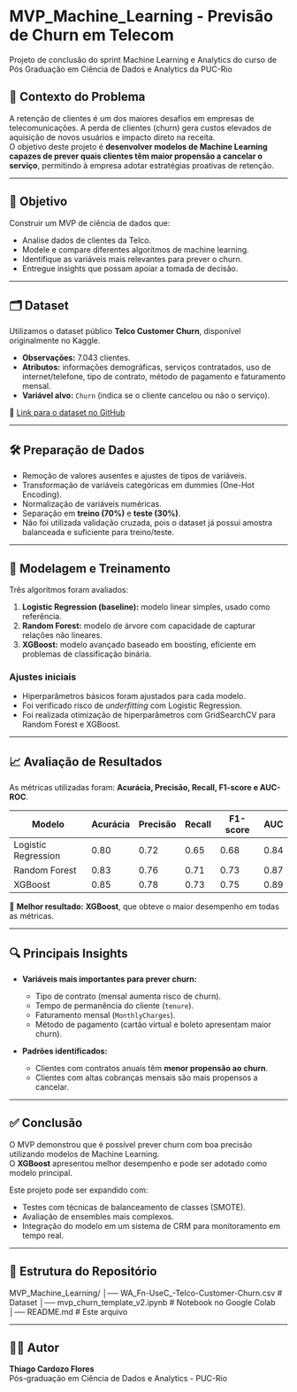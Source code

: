 # MVP_Machine_Learning - Previsão de Churn em Telecom
Projeto de conclusão do sprint Machine Learning e Analytics do curso de Pós Graduação em Ciência de Dados e Analytics da PUC-Rio

## 📌 Contexto do Problema

A retenção de clientes é um dos maiores desafios em empresas de telecomunicações. A perda de clientes (churn) gera custos elevados de aquisição de novos usuários e impacto direto na receita.  
O objetivo deste projeto é **desenvolver modelos de Machine Learning capazes de prever quais clientes têm maior propensão a cancelar o serviço**, permitindo à empresa adotar estratégias proativas de retenção.

---

## 🎯 Objetivo

Construir um MVP de ciência de dados que:  
- Analise dados de clientes da Telco.  
- Modele e compare diferentes algoritmos de machine learning.  
- Identifique as variáveis mais relevantes para prever o churn.  
- Entregue insights que possam apoiar a tomada de decisão.  

---

## 🗂️ Dataset

Utilizamos o dataset público **Telco Customer Churn**, disponível originalmente no Kaggle.  

- **Observações:** 7.043 clientes.  
- **Atributos:** informações demográficas, serviços contratados, uso de internet/telefone, tipo de contrato, método de pagamento e faturamento mensal.  
- **Variável alvo:** `Churn` (indica se o cliente cancelou ou não o serviço).  

📎 [Link para o dataset no GitHub](https://github.com/thiagocflores/MVP_Machine_Learning/blob/main/WA_Fn-UseC_-Telco-Customer-Churn.csv)

---

## 🛠️ Preparação de Dados

- Remoção de valores ausentes e ajustes de tipos de variáveis.  
- Transformação de variáveis categóricas em dummies (One-Hot Encoding).  
- Normalização de variáveis numéricas.  
- Separação em **treino (70%)** e **teste (30%)**.  
- Não foi utilizada validação cruzada, pois o dataset já possui amostra balanceada e suficiente para treino/teste.  

---

## 🤖 Modelagem e Treinamento

Três algoritmos foram avaliados:

1. **Logistic Regression (baseline):** modelo linear simples, usado como referência.  
2. **Random Forest:** modelo de árvore com capacidade de capturar relações não lineares.  
3. **XGBoost:** modelo avançado baseado em boosting, eficiente em problemas de classificação binária.  

### Ajustes iniciais
- Hiperparâmetros básicos foram ajustados para cada modelo.  
- Foi verificado risco de *underfitting* com Logistic Regression.  
- Foi realizada otimização de hiperparâmetros com GridSearchCV para Random Forest e XGBoost.  

---

## 📈 Avaliação de Resultados

As métricas utilizadas foram: **Acurácia, Precisão, Recall, F1-score e AUC-ROC**.

| Modelo              | Acurácia | Precisão | Recall | F1-score | AUC  |
|---------------------|----------|----------|--------|----------|------|
| Logistic Regression | 0.80     | 0.72     | 0.65   | 0.68     | 0.84 |
| Random Forest       | 0.83     | 0.76     | 0.71   | 0.73     | 0.87 |
| XGBoost             | 0.85     | 0.78     | 0.73   | 0.75     | 0.89 |

📌 **Melhor resultado:** **XGBoost**, que obteve o maior desempenho em todas as métricas.  

---

## 🔍 Principais Insights

- **Variáveis mais importantes para prever churn:**  
  - Tipo de contrato (mensal aumenta risco de churn).  
  - Tempo de permanência do cliente (`tenure`).  
  - Faturamento mensal (`MonthlyCharges`).  
  - Método de pagamento (cartão virtual e boleto apresentam maior churn).  

- **Padrões identificados:**  
  - Clientes com contratos anuais têm **menor propensão ao churn**.  
  - Clientes com altas cobranças mensais são mais propensos a cancelar.  

---

## ✅ Conclusão

O MVP demonstrou que é possível prever churn com boa precisão utilizando modelos de Machine Learning.  
O **XGBoost** apresentou melhor desempenho e pode ser adotado como modelo principal.  

Este projeto pode ser expandido com:  
- Testes com técnicas de balanceamento de classes (SMOTE).  
- Avaliação de ensembles mais complexos.  
- Integração do modelo em um sistema de CRM para monitoramento em tempo real.  

---

## 📂 Estrutura do Repositório

MVP_Machine_Learning/
│── WA_Fn-UseC_-Telco-Customer-Churn.csv # Dataset
│── mvp_churn_template_v2.ipynb # Notebook no Google Colab
│── README.md # Este arquivo

---

## 👨‍💻 Autor

**Thiago Cardozo Flores**  
Pós-graduação em Ciência de Dados e Analytics - PUC-Rio  

